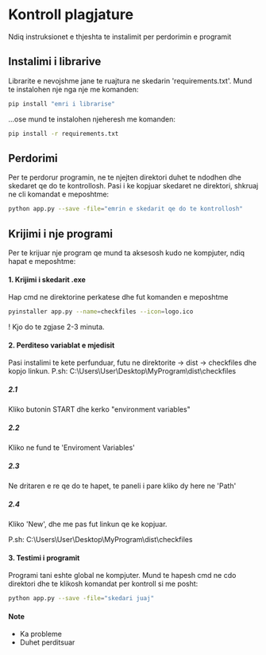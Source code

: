 # Kontroll plagjature

Ndiq instruksionet e thjeshta te instalimit per perdorimin e programit

## Instalimi i librarive

Librarite e nevojshme jane te ruajtura ne skedarin 'requirements.txt'.
Mund te instalohen nje nga nje me komanden:
```bash
pip install "emri i librarise"
```


...ose mund te instalohen njeheresh me komanden:

```bash
pip install -r requirements.txt
```

## Perdorimi

Per te perdorur programin, ne te njejten direktori duhet te ndodhen dhe skedaret qe do te kontrollosh.
Pasi i ke kopjuar skedaret ne direktori, shkruaj ne cli komandat e meposhtme:
```bash
python app.py --save -file="emrin e skedarit qe do te kontrollosh"
```


## Krijimi i nje programi

Per te krijuar nje program qe mund ta aksesosh kudo ne kompjuter, ndiq hapat e meposhtme:

#### 1. Krijimi i skedarit .exe
Hap cmd ne direktorine perkatese dhe fut komanden e meposhtme
```bash
pyinstaller app.py --name=checkfiles --icon=logo.ico
```
! Kjo do te zgjase 2-3 minuta.

#### 2. Perditeso variablat e mjedisit

Pasi instalimi te kete perfunduar, futu ne direktorite
-> dist -> checkfiles dhe kopjo linkun.
P.sh: C:\Users\User\Desktop\MyProgram\dist\checkfiles

  ##### 2.1 

Kliko butonin START dhe kerko "environment variables"

  ##### 2.2

Kliko ne fund te 'Enviroment Variables'

  ##### 2.3

Ne dritaren e re qe do te hapet, te paneli i pare kliko dy here ne 'Path'

  ##### 2.4

Kliko 'New', dhe me pas fut linkun qe ke kopjuar.

P.sh: C:\Users\User\Desktop\MyProgram\dist\checkfiles

#### 3. Testimi i programit

Programi tani eshte global ne kompjuter. Mund te hapesh cmd ne cdo direktori dhe te klikosh komandat per kontroll si me posht:

```bash
python app.py --save -file="skedari juaj"
```

#### Note
 - Ka probleme
 - Duhet perditsuar
